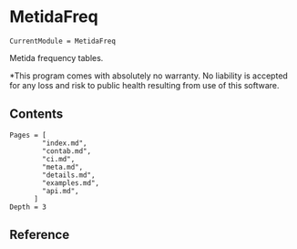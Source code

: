 # MetidaFreq

```@meta
CurrentModule = MetidaFreq
```

Metida frequency tables.

*This program comes with absolutely no warranty. No liability is accepted for any loss and risk to public health resulting from use of this software.


## Contents

```@contents
Pages = [
        "index.md",
        "contab.md",
        "ci.md",
        "meta.md",
        "details.md",
        "examples.md",
        "api.md",
      ]
Depth = 3
```

## Reference
